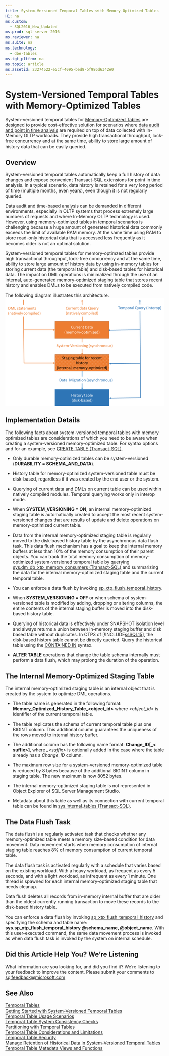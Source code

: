```yaml
---
title: System-Versioned Temporal Tables with Memory-Optimized Tables
H1: na
ms.custom: 
  - SQL2016_New_Updated
ms.prod: sql-server-2016
ms.reviewer: na
ms.suite: na
ms.technology: 
  - dbe-tables
ms.tgt_pltfrm: na
ms.topic: article
ms.assetid: 23274522-e5cf-4095-bed8-bf986d6342e0
---
```

# System-Versioned Temporal Tables with Memory-Optimized Tables
  System\-versioned temporal tables for [Memory-Optimized Tables](../../Topics/TopicNameNotContainA/Memory-Optimized-Tables.md) are designed to provide cost\-effective solution for scenarios where [data audit and point in time analysis](http://msdn.microsoft.com/library/mt631669.aspx) are required on top of data collected with In\-Memory OLTP workloads. They provide high transactional throughput, lock\-free concurrency and at the same time, ability to store large amount of history data that can be easily queried.  
  
## Overview  
 System\-versioned temporal tables automatically keep a full history of data changes and expose convenient Transact\-SQL extensions for point in time analysis. In a typical scenario, data history is retained for a very long period of time \(multiple months, even years\), even though it is not regularly queried.  
  
 Data audit and time\-based analysis can be demanded in different environments, especially in OLTP systems that process extremely large numbers of requests and where In\-Memory OLTP technology is used. However, using memory\-optimized tables in temporal scenarios is challenging because a huge amount of generated historical data commonly exceeds the limit of available RAM memory. At the same time using RAM to store read\-only historical data that is accessed less frequently as it becomes older is not an optimal solution.  
  
 System\-versioned temporal tables for memory\-optimzed tables provide high transactional throughput, lock\-free concurrency and at the same time, ability to store large amount of history data by using in\-memory tables for storing current data \(the temporal table\) and disk\-based tables for historical data. The impact on DML operations is minimalized through the use of an internal, auto\-generated memory\-optimized staging table that stores recent history and enables DMLs to be executed from natively compiled code.  
  
 The following diagram illustrates this architecture.![Temporal In-Memory Architecture](../../Images/Image/ImageNotContaina/Temporal-In-Memory-Architecture.png "Temporal In-Memory Architecture")  
  
## Implementation Details  
 The following facts about system\-versioned temporal tables with memory optimized tables  are considerations of which you need to be aware when creating a system\-versioned memory\-optimized table. For syntax options and for an example, see [CREATE TABLE &#40;Transact-SQL&#41;](../Topic/CREATE%20TABLE%20\(Transact-SQL\).md).  
  
-   Only durable memory\-optimized tables can be system\-versioned \(**DURABILITY \= SCHEMA\_AND\_DATA**\).  
  
-   History table for memory\-optimized system\-versioned table must be disk\-based, regardless if it was created by the end user or the system.  
  
-   Querying of current data and DMLs on current table can be used within natively compiled modules. Temporal querying works only in interop mode.  
  
-   When **SYSTEM\_VERSIONING \= ON**, an internal memory\-optimized staging table is automatically created to accept the most recent system\-versioned changes that are results of update and delete operations on memory\-optimized current table.  
  
-   Data from the internal memory\-optimized staging table is regularly moved to the disk\-based history table by the asynchronous data flush task. This data flush mechanism has a goal to keep the internal memory buffers at less than 10% of the memory consumption of their parent objects. You can track the total memory consumption of memory\-optimized system\-versioned temporal table by querying [sys.dm_db_xtp_memory_consumers &#40;Transact-SQL&#41;](../Topic/sys.dm_db_xtp_memory_consumers%20\(Transact-SQL\).md) and summarizing the data for the internal memory\-optimized staging table and the current temporal table.  
  
-   You can enforce a data flush by invoking [sp_xtp_flush_temporal_history](../Topic/sp_xtp_flush_temporal_history.md).  
  
-   When **SYSTEM\_VERSIONING \= OFF** or when schema of system\-versioned table is modified by adding, dropping or altering columns, the entire contents of the internal staging buffer is moved into the disk\-based history table.  
  
-   Querying of historical data is effectively under SNAPSHOT isolation level and always returns a union between in\-memory staging buffer and disk based table without duplicates. In CTP3 of [!INCLUDE[ssSQL15](../../Token/Other/ssSQL15_md.md)], the disk\-based history table cannot be directly queried. Query the historical table using the [CONTAINED IN](https://msdn.microsoft.com/en-us/library/ms177634.aspx) syntax.  
  
-   **ALTER TABLE** operations that change the table schema internally must perform a data flush, which may prolong the duration of the operation.  
  
## The Internal Memory\-Optimized Staging Table  
 The internal memory\-optimized staging table is an internal object that is created by the system to optimize DML operations.  
  
-   The table name is generated in the following format: **Memory\_Optimized\_History\_Table\_\<object\_id\>** where *\<object\_id\>* is identifier of the current temporal table.  
  
-   The table replicates the schema of current temporal table plus one BIGINT column. This additional column guarantees the uniqueness of the rows moved to internal history buffer.  
  
-   The additional column has the following name format: **Change\_ID\[\_\< suffix\>\]**, where *\_\<suffix\>* is optionally added in the case where the table already has a *Change\_ID* column.  
  
-   The maximum row size for a system\-versioned memory\-optimized table is reduced by 8 bytes because of the additional BIGINT column in staging table. The new maximum is now 8052 bytes.  
  
-   The internal memory\-optimized staging table is not represented in Object Explorer of SQL Server Management Studio.  
  
-   Metadata about this table as well as its connection with current temporal table can be found in [sys.internal_tables &#40;Transact-SQL&#41;](../Topic/sys.internal_tables%20\(Transact-SQL\).md).  
  
## The Data Flush Task  
 The data flush is a regularly activated task that checks whether any memory\-optimized table meets a memory size\-based condition for data movement. Data movement starts when memory consumption of internal staging table reaches 8% of memory consumption of current temporal table.  
  
 The data flush task is activated regularly with a schedule that varies based on the existing workload. With a heavy workload, as frequent as every 5 seconds, and with a light workload, as infrequent as every 1 minute. One thread is spawned for each internal memory\-optimized staging table that needs cleanup.  
  
 Data flush deletes all records from in\-memory internal buffer that are older than the oldest currently running transaction to move these records to the disk\-based history table.  
  
 You can enforce a data flush by invoking [sp_xtp_flush_temporal_history](../Topic/sp_xtp_flush_temporal_history.md) and specifying the schema and table name:   
**sys.sp\_xtp\_flush\_temporal\_history  @schema\_name, @object\_name**. With this user\-executed command, the same data movement process is invoked as when data flush task is invoked by the system on internal schedule.  
  
## Did this Article Help You? We’re Listening  
 What information are you looking for, and did you find it? We’re listening to your feedback to improve the content. Please submit your comments to [sqlfeedback@microsoft.com](mailto:sqlfeedback@microsoft.com?subject=Your%20feedback%20about%20the%20System-Versioned%20Temporal%20Tables%20with%20Memory-Optimized%20Tables%20page)  
  
## See Also  
 [Temporal Tables](../../Topics/TopicNameNotContainA/Temporal-Tables.md)   
 [Getting Started with System-Versioned Temporal Tables](../../Topics/TopicNameNotContainA/Getting-Started-with-System-Versioned-Temporal-Tables.md)   
 [Temporal Table Usage Scenarios](../../Topics/TopicNameNotContainA/Temporal-Table-Usage-Scenarios.md)   
 [Temporal Table System Consistency Checks](../../Topics/TopicNameNotContainA/Temporal-Table-System-Consistency-Checks.md)   
 [Partitioning with Temporal Tables](../../Topics/TopicNameNotContainA/Partitioning-with-Temporal-Tables.md)   
 [Temporal Table Considerations and Limitations](../../Topics/TopicNameNotContainA/Temporal-Table-Considerations-and-Limitations.md)   
 [Temporal Table Security](../../Topics/TopicNameNotContainA/Temporal-Table-Security.md)   
 [Manage Retention of Historical Data in System-Versioned Temporal Tables](../../Topics/TopicNameNotContainA/Manage-Retention-of-Historical-Data-in-System-Versioned-Temporal-Tables.md)   
 [Temporal Table Metadata Views and Functions](../../Topics/TopicNameNotContainA/Temporal-Table-Metadata-Views-and-Functions.md)  
  
  